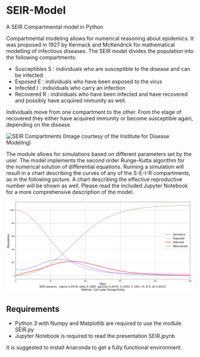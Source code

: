 # SEIR-Model
A SEIR Compartmental model in Python

Compartmental modeling allows for numerical reasoning about epidemics. It was proposed in 1927 by Kermack and McKendrick for mathematical modelling of infectious diseases. The SEIR model divides the population into the following compartments:

* Susceptibles  S : individuals who are susceptible to the disease and can be infected
* Exposed  E : individuals who have been exposed to the virus
* Infected  I : individuals who carry an infection
* Recovered  R : individuals who have been infected and have recovered and possibly have acquired immunity as well.

Individuals move from one compartment to the other. From the stage of recovered they either have acquired immunity or become susceptible again, depending on the disease.

![SEIR Compartments](https://institutefordiseasemodeling.github.io/Documentation/general/_images/SEIR-SEIRS.png)
(Image courtesy of the Institute for Disease Modeling)


The module allows for simulations based on different parameters set by the user. The model implements the second order Runge-Kutta algorithm for the numerical solution of differential equations. Running a simulation will result in a chart describing the curves of any of the S-E-I-R compartments, as in the following picture. A chart describing the effective reproductive number will be shown as well. Please read the included Jupyter Notebook for a more comprehensive description of the model. 

![Model Output](https://github.com/NicoTambone68/SEIR-Model/blob/master/SEIR-demo.png)

## Requirements

* Python 3 with Numpy and Matplotlib are required to use the module SEIR.py
* Jupyter Notebook is required to read the presentation SEIR.jpynb

It is suggested to install Anaconda to get a fully functional environment.


